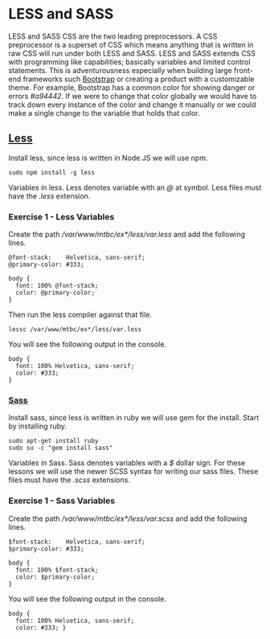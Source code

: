 # LESS and SASS

LESS and SASS CSS are the two leading preprocessors. A CSS preprocessor is a superset of CSS which means anything that is written in raw CSS will run under both LESS and SASS. LESS and SASS extends CSS with programming like capabilities; basically variables and limited control statements. This is adventurousness especially when building large front-end frameworks such [Bootstrap](http://getbootstrap.com/) or creating a product with a customizable theme. For example, Bootstrap has a common color for showing danger or errors _#a94442_. If we were to change that color globally we would have to track down every instance of the color and change it manually or we could make a single change to the variable that holds that color.


## [Less](http://lesscss.org/)

Install less, since less is written in Node.JS we will use npm.

````
sudo npm install -g less
````

Variables in less. Less denotes variable with an _@_ at symbol. Less files must have the _.less_ extension.

### Exercise 1 - Less Variables

Create the path _/var/www/mtbc/ex*/less/var.less_ and add the following lines.
````
@font-stack:    Helvetica, sans-serif;
@primary-color: #333;

body {
  font: 100% @font-stack;
  color: @primary-color;
}
````

Then run the less compiler against that file.
````
lessc /var/www/mtbc/ex*/less/var.less
````

You will see the following output in the console.
````
body {
  font: 100% Helvetica, sans-serif;
  color: #333;
}
````


### [Sass](http://sass-lang.com/)

Install sass, since less is written in ruby we will use gem for the install. Start by installing ruby.

````
sudo apt-get install ruby
sudo su -c "gem install sass"
````

Variables in Sass. Sass denotes variables with a _$_ dollar sign. For these lessons we will use the newer SCSS syntax for writing our sass files. These files must have the _.scss_ extensions.

### Exercise 1 - Sass Variables

Create the path _/var/www/mtbc/ex*/less/var.scss_ and add the following lines.
````
$font-stack:    Helvetica, sans-serif;
$primary-color: #333;

body {
  font: 100% $font-stack;
  color: $primary-color;
}
````

You will see the following output in the console.
````
body {
  font: 100% Helvetica, sans-serif;
  color: #333; }
````
